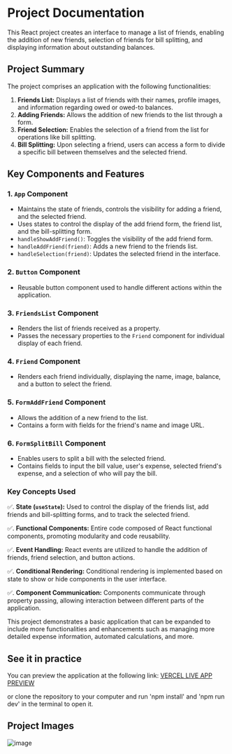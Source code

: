 # Project Documentation

This React project creates an interface to manage a list of friends, enabling the addition of new friends, selection of friends for bill splitting, and displaying information about outstanding balances.

## Project Summary
The project comprises an application with the following functionalities:

1. **Friends List:** Displays a list of friends with their names, profile images, and information regarding owed or owed-to balances.
2. **Adding Friends:** Allows the addition of new friends to the list through a form.
3. **Friend Selection:** Enables the selection of a friend from the list for operations like bill splitting.
4. **Bill Splitting:** Upon selecting a friend, users can access a form to divide a specific bill between themselves and the selected friend.

## Key Components and Features

### 1. `App` Component
- Maintains the state of friends, controls the visibility for adding a friend, and the selected friend.
- Uses states to control the display of the add friend form, the friend list, and the bill-splitting form.
- `handleShowAddFriend()`: Toggles the visibility of the add friend form.
- `handleAddFriend(friend)`: Adds a new friend to the friends list.
- `handleSelection(friend)`: Updates the selected friend in the interface.

### 2. `Button` Component
- Reusable button component used to handle different actions within the application.

### 3. `FriendsList` Component
- Renders the list of friends received as a property.
- Passes the necessary properties to the `Friend` component for individual display of each friend.

### 4. `Friend` Component
- Renders each friend individually, displaying the name, image, balance, and a button to select the friend.

### 5. `FormAddFriend` Component
- Allows the addition of a new friend to the list.
- Contains a form with fields for the friend's name and image URL.

### 6. `FormSplitBill` Component
- Enables users to split a bill with the selected friend.
- Contains fields to input the bill value, user's expense, selected friend's expense, and a selection of who will pay the bill.

### Key Concepts Used

✅. **State (`useState`):** Used to control the display of the friends list, add friends and bill-splitting forms, and to track the selected friend.

✅. **Functional Components:** Entire code composed of React functional components, promoting modularity and code reusability.

✅. **Event Handling:** React events are utilized to handle the addition of friends, friend selection, and button actions.

✅. **Conditional Rendering:** Conditional rendering is implemented based on state to show or hide components in the user interface.

✅. **Component Communication:** Components communicate through property passing, allowing interaction between different parts of the application.

This project demonstrates a basic application that can be expanded to include more functionalities and enhancements such as managing more detailed expense information, automated calculations, and more.

## See it in practice

You can preview the application at the following link: [VERCEL LIVE APP PREVIEW](https://splitbill-phi.vercel.app/)

or clone the repository to your computer and run 'npm install' and 'npm run dev' in the terminal to open it.

## Project Images

![image](https://github.com/rodrigotfdev/reactSplitBill/assets/52326702/455fe2c2-0477-4186-9ecd-780ebebbf1d8)

